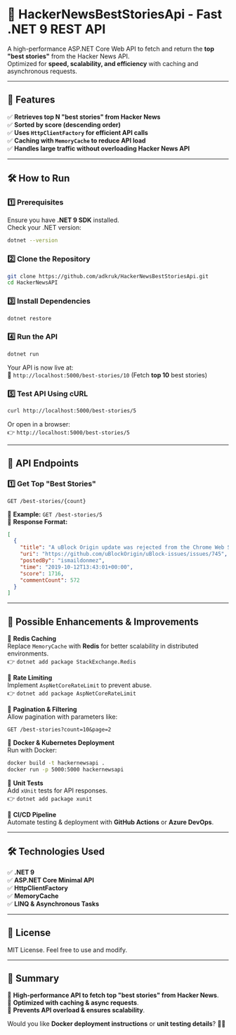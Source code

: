 # 🚀 HackerNewsBestStoriesApi - Fast .NET 9 REST API

A high-performance ASP.NET Core Web API to fetch and return the **top "best stories"** from the Hacker News API.  
Optimized for **speed, scalability, and efficiency** with caching and asynchronous requests.

---

## 📌 Features
✅ **Retrieves top N "best stories" from Hacker News**  
✅ **Sorted by score (descending order)**  
✅ **Uses `HttpClientFactory` for efficient API calls**  
✅ **Caching with `MemoryCache` to reduce API load**  
✅ **Handles large traffic without overloading Hacker News API**

---

## 🛠 How to Run

### **1️⃣ Prerequisites**
Ensure you have **.NET 9 SDK** installed.  
Check your .NET version:
```sh
dotnet --version
```

### **2️⃣ Clone the Repository**
```sh
git clone https://github.com/adkruk/HackerNewsBestStoriesApi.git
cd HackerNewsAPI
```

### **3️⃣ Install Dependencies**
```sh
dotnet restore
```

### **4️⃣ Run the API**
```sh
dotnet run
```
Your API is now live at:  
🔗 `http://localhost:5000/best-stories/10` (Fetch **top 10** best stories)

### **5️⃣ Test API Using cURL**
```sh
curl http://localhost:5000/best-stories/5
```
Or open in a browser:  
👉 `http://localhost:5000/best-stories/5`

---

## 📡 API Endpoints
### **1️⃣ Get Top "Best Stories"**
```http
GET /best-stories/{count}
```
🔹 **Example:** `GET /best-stories/5`  
🔹 **Response Format:**
```json
[
  {
    "title": "A uBlock Origin update was rejected from the Chrome Web Store",
    "uri": "https://github.com/uBlockOrigin/uBlock-issues/issues/745",
    "postedBy": "ismaildonmez",
    "time": "2019-10-12T13:43:01+00:00",
    "score": 1716,
    "commentCount": 572
  }
]
```

---

## 🚀 Possible Enhancements & Improvements

🔹 **Redis Caching**  
Replace `MemoryCache` with **Redis** for better scalability in distributed environments.  
👉 `dotnet add package StackExchange.Redis`

🔹 **Rate Limiting**  
Implement `AspNetCoreRateLimit` to prevent abuse.  
👉 `dotnet add package AspNetCoreRateLimit`

🔹 **Pagination & Filtering**  
Allow pagination with parameters like:
```http
GET /best-stories?count=10&page=2
```

🔹 **Docker & Kubernetes Deployment**  
Run with Docker:
```sh
docker build -t hackernewsapi .
docker run -p 5000:5000 hackernewsapi
```

🔹 **Unit Tests**  
Add `xUnit` tests for API responses.  
👉 `dotnet add package xunit`

🔹 **CI/CD Pipeline**  
Automate testing & deployment with **GitHub Actions** or **Azure DevOps**.

---

## 🛠 Technologies Used
✅ **.NET 9**  
✅ **ASP.NET Core Minimal API**  
✅ **HttpClientFactory**  
✅ **MemoryCache**  
✅ **LINQ & Asynchronous Tasks**

---

## 📌 License
MIT License. Feel free to use and modify.

---

## 🎯 Summary
🔹 **High-performance API to fetch top "best stories" from Hacker News**.  
🔹 **Optimized with caching & async requests**.  
🔹 **Prevents API overload & ensures scalability**.

Would you like **Docker deployment instructions** or **unit testing details**? 🚀🔥

